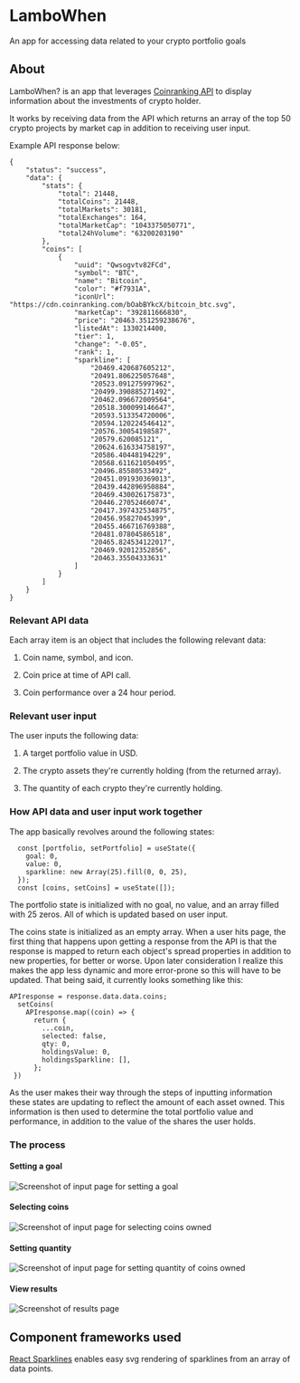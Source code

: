 # LamboWhen
An app for accessing data related to your crypto portfolio goals

## About
LamboWhen? is an app that leverages [Coinranking API](https://developers.coinranking.com/api) to display information about the investments of crypto holder.

It works by receiving data from the API which returns an array of the top 50 crypto projects by market cap in addition to receiving user input. 

Example API response below:

```
{
	"status": "success",
	"data": {
		"stats": {
			"total": 21448,
			"totalCoins": 21448,
			"totalMarkets": 30181,
			"totalExchanges": 164,
			"totalMarketCap": "1043375050771",
			"total24hVolume": "63200203190"
		},
		"coins": [
			{
				"uuid": "Qwsogvtv82FCd",
				"symbol": "BTC",
				"name": "Bitcoin",
				"color": "#f7931A",
				"iconUrl": "https://cdn.coinranking.com/bOabBYkcX/bitcoin_btc.svg",
				"marketCap": "392811666830",
				"price": "20463.351259238676",
				"listedAt": 1330214400,
				"tier": 1,
				"change": "-0.05",
				"rank": 1,
				"sparkline": [
					"20469.420687605212",
					"20491.806225057648",
					"20523.091275997962",
					"20499.390885271492",
					"20462.096672009564",
					"20518.300099146647",
					"20593.513354720006",
					"20594.120224546412",
					"20576.30054198587",
					"20579.620085121",
					"20624.616334758197",
					"20586.40448194229",
					"20568.611621050495",
					"20496.85580533492",
					"20451.091930369013",
					"20439.442896950884",
					"20469.430026175873",
					"20446.27052466074",
					"20417.397432534875",
					"20456.95827045399",
					"20455.466716769388",
					"20481.07804586518",
					"20465.824534122017",
					"20469.92012352856",
					"20463.35504333631"
				]
			}
		]
	}
}
```

### Relevant API data

Each array item is an object that includes the following relevant data:

1. Coin name, symbol, and icon.

2. Coin price at time of API call.

3. Coin performance over a 24 hour period.

### Relevant user input

The user inputs the following data:

1. A target portfolio value in USD.

2. The crypto assets they're currently holding (from the returned array).

3. The quantity of each crypto they're currently holding.

### How API data and user input work together

The app basically revolves around the following states:

```
  const [portfolio, setPortfolio] = useState({
    goal: 0,
    value: 0,
    sparkline: new Array(25).fill(0, 0, 25),
  });
  const [coins, setCoins] = useState([]);
```

The portfolio state is initialized with no goal, no value, and an array filled with 25 zeros. All of which is updated based on user input.

The coins state is initialized as an empty array. When a user hits page, the first thing that happens upon getting a response from the API is that the response is mapped to return each object's spread properties in addition to new properties, for better or worse. Upon later consideration I realize this makes the app less dynamic and more error-prone so this will have to be updated. That being said, it currently looks something like this:

```
APIresponse = response.data.data.coins;
  setCoins(
    APIresponse.map((coin) => {
      return {
        ...coin,
        selected: false,
        qty: 0,
        holdingsValue: 0,
        holdingsSparkline: [],
      };
 })
 ```

 As the user makes their way through the steps of inputting information these states are updating to reflect the amount of each asset owned. This information is then used to determine the total portfolio value and performance, in addition to the value of the shares the user holds. 


### The process

#### Setting a goal
![Screenshot of input page for setting a goal](./readmeAssets/img/setGoal.jpg)


#### Selecting coins
![Screenshot of input page for selecting coins owned](./readmeAssets/img/selectCoins.jpg)


#### Setting quantity
![Screenshot of input page for setting quantity of coins owned](./readmeAssets/img/setQuantity.jpg)

#### View results
![Screenshot of results page](./readmeAssets/img/results.jpg)

## Component frameworks used

[React Sparklines](https://github.com/borisyankov/react-sparklines) enables easy svg rendering of sparklines from an array of data points. 

